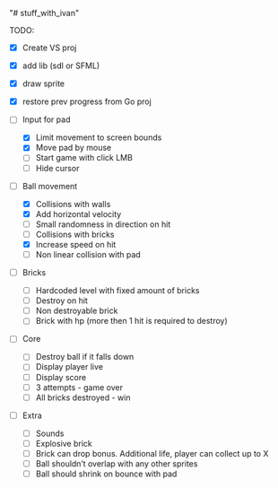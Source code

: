 "# stuff_with_ivan"




TODO:

- [x] Create VS proj
- [x] add lib (sdl or SFML)
- [x] draw sprite
- [x] restore prev progress from Go proj


- [ ] Input for pad
    - [x] Limit movement to screen bounds
    - [x] Move pad by mouse
    - [ ] Start game with click LMB
    - [ ] Hide cursor
- [ ] Ball movement
    - [x] Collisions with walls
    - [x] Add horizontal velocity
    - [ ] Small randomness in direction on hit
    - [ ] Collisions with bricks
    - [x] Increase speed on hit
    - [ ] Non linear collision with pad
- [ ] Bricks
    - [ ] Hardcoded level with fixed amount of bricks
    - [ ] Destroy on hit
    - [ ] Non destroyable brick
    - [ ] Brick with hp (more then 1 hit is required to destroy)
- [ ] Core
    - [ ] Destroy ball if it falls down 
    - [ ] Display player live
    - [ ] Display score
    - [ ] 3 attempts - game over
    - [ ] All bricks destroyed - win
- [ ] Extra
    - [ ] Sounds
    - [ ] Explosive brick
    - [ ] Brick can drop bonus. Additional life, player can collect up to X
    - [ ] Ball shouldn’t overlap with any other sprites
    - [ ] Ball should shrink on bounce with pad
